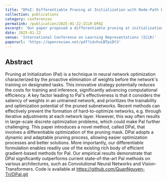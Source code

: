 ```yaml
---
title: "DPaI: Differentiable Pruning at Initialization with Node-Path Balance Principle"
collection: publications
category: conferences
permalink: /publication/2025-01-22-ICLR-DPAI
excerpt: 'Our paper proposed a differentiable pruning at initialization methods that achived significantly better performance on pruning at initialization tasks.'
date: 2025-01-22
venue: 'International Conference on Learning Representations (ICLR)'
paperurl: 'https://openreview.net/pdf?id=hvLBTpiDt3'
---
```


Abstract
------

Pruning at Initialization (PaI) is a technique in neural network optimization characterized by the proactive elimination of weights before the network's training on designated tasks. This innovative strategy potentially reduces the costs for training and inference, significantly advancing computational efficiency. A key factor leading to PaI's effectiveness is that it considers the saliency of weights in an untrained network, and prioritizes the trainability and optimization potential of the pruned subnetworks. Recent methods can effectively prevent the formation of hard-to-optimize networks, e.g. through iterative adjustments at each network layer. However, this way often results in large-scale discrete optimization problems, which could make PaI further challenging. This paper introduces a novel method, called DPaI, that involves a differentiable optimization of the pruning mask. DPaI adopts a dynamic and adaptable pruning process, allowing easier optimization processes and better solutions. More importantly, our differentiable formulation enables readily use of the existing rich body of efficient gradient-based methods for PaI. Our empirical results demonstrate that DPaI significantly outperforms current state-of-the-art PaI methods on various architectures, such as Convolutional Neural Networks and Vision-Transformers. Code is available at https://github.com/QuanNguyen-Tri/DPaI.git